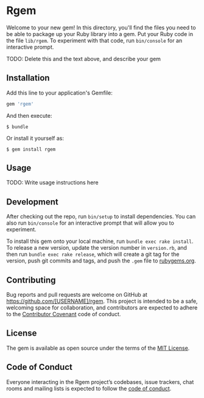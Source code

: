 # Rgem

Welcome to your new gem! In this directory, you'll find the files you need to be able to package up your Ruby library into a gem. Put your Ruby code in the file `lib/rgem`. To experiment with that code, run `bin/console` for an interactive prompt.

TODO: Delete this and the text above, and describe your gem

## Installation

Add this line to your application's Gemfile:

```ruby
gem 'rgem'
```

And then execute:

    $ bundle

Or install it yourself as:

    $ gem install rgem

## Usage

TODO: Write usage instructions here

## Development

After checking out the repo, run `bin/setup` to install dependencies. You can also run `bin/console` for an interactive prompt that will allow you to experiment.

To install this gem onto your local machine, run `bundle exec rake install`. To release a new version, update the version number in `version.rb`, and then run `bundle exec rake release`, which will create a git tag for the version, push git commits and tags, and push the `.gem` file to [rubygems.org](https://rubygems.org).

## Contributing

Bug reports and pull requests are welcome on GitHub at https://github.com/[USERNAME]/rgem. This project is intended to be a safe, welcoming space for collaboration, and contributors are expected to adhere to the [Contributor Covenant](http://contributor-covenant.org) code of conduct.

## License

The gem is available as open source under the terms of the [MIT License](https://opensource.org/licenses/MIT).

## Code of Conduct

Everyone interacting in the Rgem project’s codebases, issue trackers, chat rooms and mailing lists is expected to follow the [code of conduct](https://github.com/[USERNAME]/rgem/blob/master/CODE_OF_CONDUCT.md).
